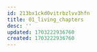 ```yaml
---
id: 213bx1ckd0vitrbzlvv3hfn
title: 01_living_chapters
desc: ''
updated: 1703222936760
created: 1703222936760
---
```

